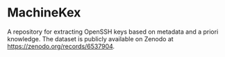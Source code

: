 # MachineKex
A repository for extracting OpenSSH keys based on  metadata and a priori knowledge.
The dataset is publicly available on Zenodo at https://zenodo.org/records/6537904.
